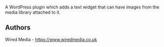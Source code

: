 A WordPress plugin which adds a text widget that can have images from the media library attached to it.

## Authors

Wired Media - https://www.wiredmedia.co.uk
